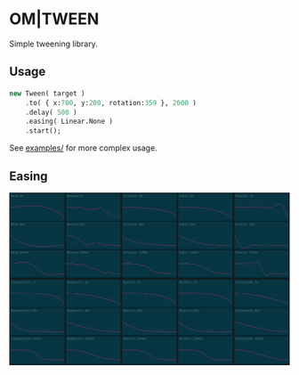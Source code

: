 
# OM|TWEEN

Simple tweening library.


## Usage

```haxe
new Tween( target )
    .to( { x:700, y:200, rotation:359 }, 2000 )
    .delay( 500 )
    .easing( Linear.None )
    .start();
```
See [examples/](examples/) for more complex usage.

## Easing
![EasingGraphs](easing-graphs.png)
